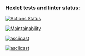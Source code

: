 ### Hexlet tests and linter status:
[![Actions Status](https://github.com/RalfDalfs/python-project-49/actions/workflows/hexlet-check.yml/badge.svg)](https://github.com/RalfDalfs/python-project-49/actions)

[![Maintainability](https://api.codeclimate.com/v1/badges/83e9764e08e6cef8cdb3/maintainability)](https://codeclimate.com/github/RalfDalfs/python-project-49/maintainability)

[![asciicast](https://asciinema.org/a/9k2qXGrFVxgS1w5HzzcHkcfSd.svg)](https://asciinema.org/a/9k2qXGrFVxgS1w5HzzcHkcfSd)

[![asciicast](https://asciinema.org/a/iKgizAGhgVfaZhG9rVXHar8bX.svg)](https://asciinema.org/a/iKgizAGhgVfaZhG9rVXHar8bX)

